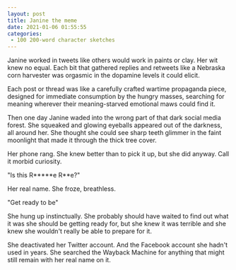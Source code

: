 ```yaml
---
layout: post
title: Janine the meme
date: 2021-01-06 01:55:55
categories:
 - 100 200-word character sketches
---
```


Janine worked in tweets like others would work in paints or clay. Her wit knew no equal. Each bit that gathered replies and retweets like a Nebraska corn harvester was orgasmic in the dopamine levels it could elicit.

Each post or thread was like a carefully crafted wartime propaganda piece, designed for immediate consumption by the hungry masses, searching for meaning wherever their meaning-starved emotional maws could find it.

Then one day Janine waded into the wrong part of that dark social media forest. She squeaked and glowing eyeballs appeared out of the darkness, all around her. She thought she could see sharp teeth glimmer in the faint moonlight that made it through the thick tree cover.

Her phone rang. She knew better than to pick it up, but she did anyway. Call it morbid curiosity.&nbsp;

"Is this R\*\*\*\*\*e R\*\*e?"

Her real name. She froze, breathless.

"Get ready to be"&nbsp;

She hung up instinctually. She probably should have waited to find out what it was she should be getting ready for, but she knew it was terrible and she knew she wouldn't really be able to prepare for it.

She deactivated her Twitter account. And the Facebook account she hadn't used in years. She searched the Wayback Machine for anything that might still remain with her real name on it.
